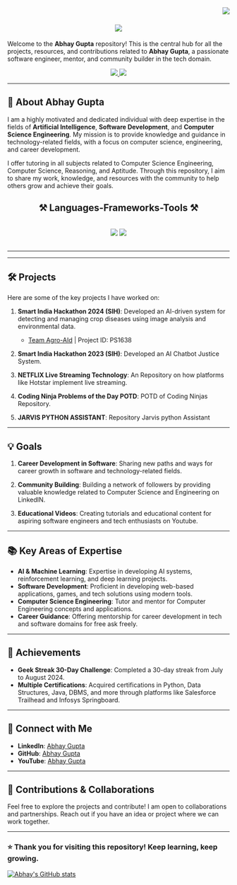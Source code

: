 <img align="right" src="https://visitor-badge.laobi.icu/badge?page_id=Abs6187.Abs6187" />

<h1 align="center">
    <img src="https://readme-typing-svg.herokuapp.com/?font=Righteous&size=35&center=true&vCenter=true&width=500&height=70&duration=4000&lines=Hi+There!+👋;+I'm+Abhay+Gupta!;" />
</h1>


Welcome to the **Abhay Gupta** repository! This is the central hub for all the projects, resources, and contributions related to **Abhay Gupta**, a passionate software engineer, mentor, and community builder in the tech domain.
 </div>
 
<div align="center"> 
  <a href="mailto:contact2abhaygupta6187@gmail.com">
    <img src="https://img.shields.io/badge/Gmail-333333?style=for-the-badge&logo=gmail&logoColor=red" />
  </a>
  <a href="https://linkedin.com/in/pedro-sales-muniz](https://www.linkedin.com/in/abhay-gupta-197b17264" target="_blank">
    <img src="https://img.shields.io/badge/LinkedIn-0077B5?style=for-the-badge&logo=linkedin&logoColor=white" target="_blank" />
  </a>
  <!--<a href="https://salesp07.github.io" target="_blank">
     <img src="https://img.shields.io/badge/Portfolio-FF5722?style=for-the-badge&logo=todoist&logoColor=white" target="_blank" /> <!-- sqlite, safari, google-chrome are other good icon options </a> -->
  
</div>

---

## 📌 About Abhay Gupta

I am a highly motivated and dedicated individual with deep expertise in the fields of **Artificial Intelligence**, **Software Development**, and **Computer Science Engineering**. My mission is to provide knowledge and guidance in technology-related fields, with a focus on computer science, engineering, and career development.

I offer tutoring in all subjects related to Computer Science Engineering, Computer Science, Reasoning, and Aptitude. Through this repository, I aim to share my work, knowledge, and resources with the community to help others grow and achieve their goals.

<h2 align="center">⚒️ Languages-Frameworks-Tools ⚒️</h2>
<br/>
<div align="center">
    <img src="https://skillicons.dev/icons?i=react,bootstrap,html,css,vscode,github,figma,tailwind,git,r" />
    <img src="https://skillicons.dev/icons?i=nodejs,python,javascript,typescript,express,firebase,mongodb,c,java,nextjs,mysql,flask" /><br>
</div>

<br/>
<hr/>

---

## 🛠️ Projects

Here are some of the key projects I have worked on:

1. **Smart India Hackathon 2024 (SIH)**: Developed an AI-driven system for detecting and managing crop diseases using image analysis and environmental data.  
   - [Team Agro-AId](#) | Project ID: PS1638

2. **Smart India Hackathon 2023 (SIH)**: Developed an AI Chatbot Justice System.

3. **NETFLIX Live Streaming Technology**: An Repository on how platforms like Hotstar implement live streaming.

4. **Coding Ninja Problems of the Day POTD**: POTD of Coding Ninjas Repository.

5. **JARVIS PYTHON ASSISTANT**: Repository Jarvis python Assistant

---

## 💡 Goals

1. **Career Development in Software**: Sharing new paths and ways for career growth in software and technology-related fields.
   
2. **Community Building**: Building a network of followers by providing valuable knowledge related to Computer Science and Engineering on LinkedIN.
   
3. **Educational Videos**: Creating tutorials and educational content for aspiring software engineers and tech enthusiasts on Youtube.

---

## 📚 Key Areas of Expertise

- **AI & Machine Learning**: Expertise in developing AI systems, reinforcement learning, and deep learning projects.
- **Software Development**: Proficient in developing web-based applications, games, and tech solutions using modern tools.
- **Computer Science Engineering**: Tutor and mentor for Computer Engineering concepts and applications.
- **Career Guidance**: Offering mentorship for career development in tech and software domains for free ask freely.

---

## 🎯 Achievements

- **Geek Streak 30-Day Challenge**: Completed a 30-day streak from July to August 2024.
- **Multiple Certifications**: Acquired certifications in Python, Data Structures, Java, DBMS, and more through platforms like Salesforce Trailhead and Infosys Springboard.

---

## 🔗 Connect with Me

- **LinkedIn**: [Abhay Gupta](https://www.linkedin.com/in/abhay-gupta)
- **GitHub**: [Abhay Gupta](https://github.com/abhaygupta)
- **YouTube**: [Abhay Gupta](https://www.youtube.com/AbhayGupta)

---

## 🤝 Contributions & Collaborations

Feel free to explore the projects and contribute! I am open to collaborations and partnerships. Reach out if you have an idea or project where we can work together.

---

### ⭐ Thank you for visiting this repository! Keep learning, keep growing.
[![Abhay's GitHub stats](https://github-readme-stats.vercel.app/api?username=abs6187)](https://github.com/abs6187/github-readme-stats)
